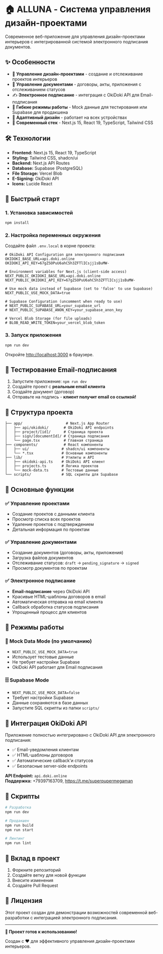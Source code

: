# 🏠 ALLUNA - Система управления дизайн-проектами

Современное веб-приложение для управления дизайн-проектами интерьеров с интегрированной системой электронного подписания документов.

## ✨ Особенности

- 🎨 **Управление дизайн-проектами** - создание и отслеживание проектов интерьеров
- 📄 **Управление документами** - договоры, акты, приложения с отслеживанием статусов
- ✍️ **Электронное подписание** - интеграция с OkiDoki API для Email-подписания
- 🧪 **Гибкие режимы работы** - Mock данные для тестирования или Supabase для продакшена
- 📱 **Адаптивный дизайн** - работает на всех устройствах
- 🚀 **Современный стек** - Next.js 15, React 19, TypeScript, Tailwind CSS

## 🛠️ Технологии

- **Frontend:** Next.js 15, React 19, TypeScript
- **Styling:** Tailwind CSS, shadcn/ui
- **Backend:** Next.js API Routes
- **Database:** Supabase (PostgreSQL)
- **File Storage:** Vercel Blob
- **E-Signing:** OkiDoki API
- **Icons:** Lucide React

## 🚀 Быстрый старт

### 1. Установка зависимостей

```bash
npm install
```

### 2. Настройка переменных окружения

Создайте файл `.env.local` в корне проекта:

```env
# OkiDoki API Configuration для электронного подписания  
OKIDOKI_BASE_URL=api.doki.online
OKIDOKI_API_KEY=67gZSOPuU6ahC5h3ZFTlICsjj1sBuMW-

# Environment variables for Next.js (client-side access)
NEXT_PUBLIC_OKIDOKI_BASE_URL=api.doki.online
NEXT_PUBLIC_OKIDOKI_API_KEY=67gZSOPuU6ahC5h3ZFTlICsjj1sBuMW-

# Use mock data instead of Supabase (set to 'false' to use Supabase)
NEXT_PUBLIC_USE_MOCK_DATA=true

# Supabase Configuration (uncomment when ready to use)
# NEXT_PUBLIC_SUPABASE_URL=your_supabase_url
# NEXT_PUBLIC_SUPABASE_ANON_KEY=your_supabase_anon_key

# Vercel Blob Storage (for file uploads)
# BLOB_READ_WRITE_TOKEN=your_vercel_blob_token
```

### 3. Запуск приложения

```bash
npm run dev
```

Откройте [http://localhost:3000](http://localhost:3000) в браузере.

## 📧 Тестирование Email-подписания

1. Запустите приложение: `npm run dev`
2. Создайте проект с **реальным email клиента**
3. Создайте документ (договор)
4. Отправьте на подпись - **клиент получит email со ссылкой!**

## 📁 Структура проекта

```
├── app/                    # Next.js App Router
│   ├── api/okidoki/       # OkiDoki API endpoints
│   ├── project/[id]/      # Страница проекта
│   ├── sign/[documentId]/ # Страница подписания
│   └── page.tsx           # Главная страница
├── components/            # React компоненты
│   ├── ui/               # shadcn/ui компоненты
│   └── *.tsx             # Основные компоненты
├── lib/                  # Утилиты и API
│   ├── okidoki-api.ts    # OkiDoki API клиент
│   ├── projects.ts       # Логика проектов
│   └── mock-data.ts      # Тестовые данные
└── scripts/              # SQL скрипты для Supabase
```

## 🎯 Основные функции

### ✅ Управление проектами
- Создание проектов с данными клиента
- Просмотр списка всех проектов  
- Удаление проектов с подтверждением
- Детальная информация по проектам

### ✅ Управление документами
- Создание документов (договоры, акты, приложения)
- Загрузка файлов документов
- Отслеживание статусов: `draft` → `pending_signature` → `signed`
- Просмотр документов по проектам

### ✅ Электронное подписание
- **Email-подписание** через OkiDoki API
- Красивые HTML-шаблоны договоров в email
- Автоматическая отправка на email клиента
- Callback обработка статусов подписания
- Упрощенный процесс для клиентов

## 🔄 Режимы работы

### 🧪 Mock Data Mode (по умолчанию)
- `NEXT_PUBLIC_USE_MOCK_DATA=true`
- Использует тестовые данные
- Не требует настройки Supabase
- OkiDoki API работает для Email подписания

### 🗄️ Supabase Mode
- `NEXT_PUBLIC_USE_MOCK_DATA=false`
- Требует настройки Supabase
- Данные сохраняются в базе данных
- Запустите SQL скрипты из папки `scripts/`

## 🌟 Интеграция OkiDoki API

Приложение полностью интегрировано с OkiDoki API для электронного подписания:

- ✅ Email-уведомления клиентам
- ✅ HTML-шаблоны договоров
- ✅ Автоматические callback'и статусов
- ✅ Безопасные server-side endpoints

**API Endpoint:** `api.doki.online`  
**Поддержка:** +79397163709, https://t.me/superpupermegaman

## 📝 Скрипты

```bash
# Разработка
npm run dev

# Продакшен
npm run build
npm run start

# Линтинг
npm run lint
```

## 🤝 Вклад в проект

1. Форкните репозиторий
2. Создайте ветку для новой функции
3. Внесите изменения
4. Создайте Pull Request

## 📄 Лицензия

Этот проект создан для демонстрации возможностей современной веб-разработки с интеграцией электронного подписания.

---

**🎉 Проект готов к использованию!**

Создан с ❤️ для эффективного управления дизайн-проектами интерьеров.
